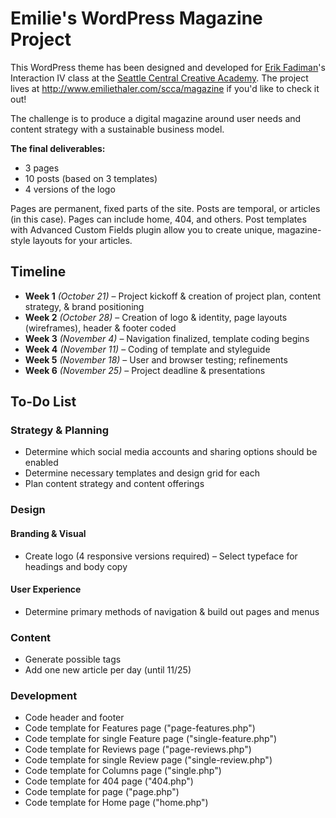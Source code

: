 # Emilie's WordPress Magazine Project

This WordPress theme has been designed and developed for [Erik Fadiman](http://www.erikfadiman.com)'s Interaction IV class at the [Seattle Central Creative Academy](http://www.seattlecentralcreativeacademy.com). The project lives at http://www.emiliethaler.com/scca/magazine if you'd like to check it out!

The challenge is to produce a digital magazine around user needs and content strategy with a sustainable business model.

**The final deliverables:**
- 3 pages
- 10 posts (based on 3 templates)
- 4 versions of the logo

Pages are permanent, fixed parts of the site. Posts are temporal, or articles (in this case). Pages can include home, 404, and others. Post templates with Advanced Custom Fields plugin allow you to create unique, magazine-style layouts for your articles.

## Timeline
- **Week 1** *(October 21)* – Project kickoff & creation of project plan, content strategy, & brand positioning
- **Week 2** *(October 28)* – Creation of logo & identity, page layouts (wireframes), header & footer coded
- **Week 3** *(November 4)* – Navigation finalized, template coding begins
- **Week 4** *(November 11)* – Coding of template and styleguide
- **Week 5** *(November 18)* – User and browser testing; refinements
- **Week 6** *(November 25)* – Project deadline & presentations

## To-Do List

### Strategy & Planning
- Determine which social media accounts and sharing options should be enabled
- Determine necessary templates and design grid for each
- Plan content strategy and content offerings

### Design

#### Branding & Visual
- Create logo (4 responsive versions required)
– Select typeface for headings and body copy

#### User Experience
- Determine primary methods of navigation & build out pages and menus 

### Content
- Generate possible tags
- Add one new article per day (until 11/25)

### Development
- Code header and footer
- Code template for Features page ("page-features.php")
- Code template for single Feature page ("single-feature.php")
- Code template for Reviews page ("page-reviews.php")
- Code template for single Review page ("single-review.php")
- Code template for Columns page ("single.php")
- Code template for 404 page ("404.php")
- Code template for page ("page.php")
- Code template for Home page ("home.php")


